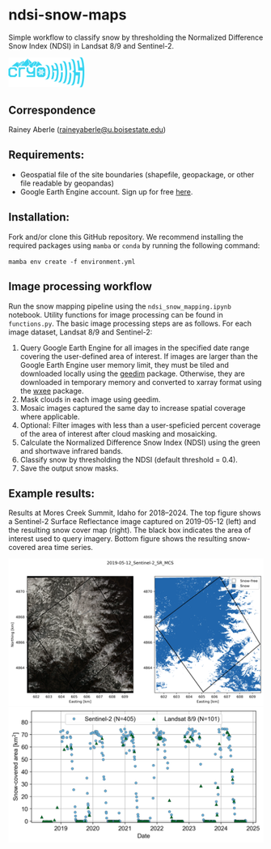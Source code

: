 # ndsi-snow-maps

Simple workflow to classify snow by thresholding the Normalized Difference Snow Index (NDSI) in Landsat 8/9 and Sentinel-2.

<img src="logo_mtns_blue_smaller.png" alt="CryoGARS" width="150"/>


## Correspondence
Rainey Aberle (raineyaberle@u.boisestate.edu)

## Requirements:
- Geospatial file of the site boundaries (shapefile, geopackage, or other file readable by geopandas)
- Google Earth Engine account. Sign up for free [here](https://code.earthengine.google.com/register).

## Installation:
Fork and/or clone this GitHub repository. We recommend installing the required packages using `mamba` or `conda` by running the following command:

`mamba env create -f environment.yml`


## Image processing workflow
Run the snow mapping pipeline using the `ndsi_snow_mapping.ipynb` notebook. Utility functions for image processing can be found in `functions.py`. The basic image processing steps are as follows. For each image dataset, Landsat 8/9 and Sentinel-2:

1. Query Google Earth Engine for all images in the specified date range covering the user-defined area of interest. If images are larger than the Google Earth Engine user memory limit, they must be tiled and downloaded locally using the [geedim](https://geedim.readthedocs.io/en/latest/index.html) package. Otherwise, they are downloaded in temporary memory and converted to xarray format using the [wxee](https://wxee.readthedocs.io/en/latest/) package. 
2. Mask clouds in each image using geedim. 
3. Mosaic images captured the same day to increase spatial coverage where applicable. 
4. Optional: Filter images with less than a user-speficied percent coverage of the area of interest after cloud masking and mosaicking. 
5. Calculate the Normalized Difference Snow Index (NDSI) using the green and shortwave infrared bands. 
6. Classify snow by thresholding the NDSI (default threshold = 0.4).
7. Save the output snow masks. 

## Example results:
Results at Mores Creek Summit, Idaho for 2018–2024. The top figure shows a Sentinel-2 Surface Reflectance image captured on 2019-05-12 (left) and the resulting snow cover map (right). The black box indicates the area of interest used to query imagery. Bottom figure shows the resulting snow-covered area time series. 

<img src="example_snow_map_20190512_Sentinel-2_SR_MCS.png" alt="Example snow map over Mores Creek Summit, ID" width="700"/>

<img src="MCS_SCA_timeseries.png" alt="Example snow-covered area time series at Mores Creek Summit, Idaho" width="600"/>

